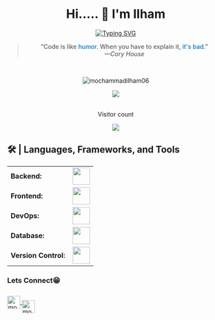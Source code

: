 <h1 align="center">Hi..... 👋 I'm Ilham</h1>
<div align="center">
<a href="https://git.io/typing-svg"><img src="https://readme-typing-svg.herokuapp.com?font=Fira+Code&weight=600&size=22&pause=998&color=FA8B00&background=FFD56400&center=true&vCenter=true&width=435&lines=Hi+there!+%F0%9F%99%8C;I'm+a+Frontend+Developer;Also+as+a+Fullstack+Developer+too" alt="Typing SVG" /></a>
</div>

<div align="center">
  <blockquote style="font-weight:500" cite="—Cory House">“Code is like <span style="color: rgb(0, 122, 192)">humor</span>. When you have to explain it, <span style="color: rgb(0, 122, 192")>it's bad.</span>”
	<br/><cite>—Cory House</cite></blockquote>
<br/>
</div>
<div align="center">
<p><img src="https://github-readme-stats.vercel.app/api/?username=mochammadilham06&show_icons=true&title_color=FA8B00&icon_color=FA8B00&text_color=FDFDFD&bg_color=151515&locale=en&hide_border=true"
    alt="mochammadilham06"/></p>

</div>
<div align="center">
		<a href="https://github.com/mochammadilham06">
    	<img src="https://github-readme-streak-stats.herokuapp.com/?user=mochammadilham06&theme=dark&hide_border=true%22%20alt=%22mochammadilham06"/>
		</a>
</div>

<div align="center"> 
	<br/>
	<p>Visitor count</p>
	<a href="https://github.com/">
  	<img src="https://profile-counter.glitch.me/mochammadilham06/count.svg" />
	</a>
</div>

<h2>🛠️ | Languages, Frameworks, and Tools </h2>
<table>
    <tr>
        <td style="font-weight: bold; padding-right: 10px; vertical-align: center; border: none;">Backend:</td>
        <td><img height="40" src="https://skillicons.dev/icons?i=nodejs,express,java,php,laravel,go"/></td>
    </tr>
    <tr>
        <td style="font-weight: bold; padding-right: 10px; vertical-align: center;">Frontend:</td>
        <td><img height="40" src="https://skillicons.dev/icons?i=react,nextjs,tailwind,mui,bootstrap,html,css,js,ts,vue"/></td>
    </tr>
    <tr>
        <td style="font-weight: bold; padding-right: 10px; vertical-align: center; border: none;">DevOps:</td>
        <td><img height="40" src="https://skillicons.dev/icons?i=docker,jenkins,azure,kubernetes"/></td>
    </tr>
    <tr>
        <td style="font-weight: bold; padding-right: 10px; vertical-align: center; border: none;">Database:</td>
        <td><img height="40" src="https://skillicons.dev/icons?i=mysql,postgresql,firebase,graphql"/></td>
    </tr>
    <tr>
        <td style="font-weight: bold; padding-right: 10px; vertical-align: center; border: none;">Version Control:</td>
        <td><img height="40" src="https://skillicons.dev/icons?i=github,gitlab,bitbucket"/></td>
    </tr>
  
</table>

<h3>Lets <b>Connect</b>😁</h3>
<p style="block">
<a href="www.linkedin.com/in/mochilham1006" target="blank">
<img align="center"
      src="https://raw.githubusercontent.com/rahuldkjain/github-profile-readme-generator/master/src/images/icons/Social/linked-in-alt.svg" alt="mochammadilham06" width="30"/>
</a>
<a href="https://www.instagram.com/moch.ilham10/" target="blank">
<img align="center"
      src="https://raw.githubusercontent.com/rahuldkjain/github-profile-readme-generator/master/src/images/icons/Social/instagram.svg" alt="mochammadilham06" width="30" style="margin-top: 20px;"/>

</p>

<!--
Here are some ideas to get you started:

- 🔭 I’m currently working on ...
- 🌱 I’m currently learning ...
- 👯 I’m looking to collaborate on ...
- 🤔 I’m looking for help with ...
- 💬 Ask me about ...
- 📫 How to reach me: ...
- 😄 Pronouns: ...
- ⚡ Fun fact: ...
-->
